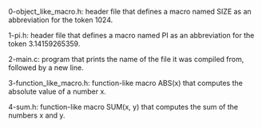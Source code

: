 0-object_like_macro.h:  header file that defines a macro named SIZE as an abbreviation for the token 1024.

1-pi.h: header file that defines a macro named PI as an abbreviation for the token 3.14159265359.

2-main.c: program that prints the name of the file it was compiled from, followed by a new line.

3-function_like_macro.h: function-like macro ABS(x) that computes the absolute value of a number x.

4-sum.h: function-like macro SUM(x, y) that computes the sum of the numbers x and y.